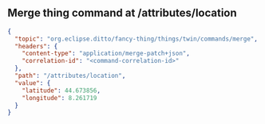 ## Merge thing command at /attributes/location

```json
{
  "topic": "org.eclipse.ditto/fancy-thing/things/twin/commands/merge",
  "headers": {
    "content-type": "application/merge-patch+json",
    "correlation-id": "<command-correlation-id>"
  },
  "path": "/attributes/location",
  "value": {
    "latitude": 44.673856,
    "longitude": 8.261719
  }
}
```
